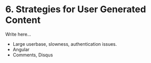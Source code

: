 # 6. Strategies for User Generated Content

Write here...

* Large userbase, slowness, authentication issues.
* Angular
* Comments, Disqus
